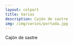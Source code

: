 ```yaml
---
layout: colport
title: Varios
description: Cajón de sastre
img: /img/varios/portada.jpg
---
```


Cajón de sastre


<div class="section group">
        <div class="col span_2_of_12"></div>
        <div class="col span_8_of_12">
	  <img class="image_enlarge" src="{{ site.baseurl }}/img/varios/amanecer.jpg" alt=""/>
	</div>
        <div class="col span_2_of_12"></div>
</div>
<div class="section group">
        <div class="col span_2_of_12"></div>
	<div class="col span_8_of_12">
	  <img class="image_enlarge" src="{{ site.baseurl }}/img/varios/campos.jpg" alt=""/>
	</div>
        <div class="col span_2_of_12"></div>	
</div>
<div class="section group">
        <div class="col span_2_of_12"></div>
	<div class="col span_8_of_12">
	  <img class="image_enlarge" src="{{ site.baseurl }}/img/varios/props.jpg" alt=""/>
	</div>
        <div class="col span_2_of_12"></div>	
</div>
